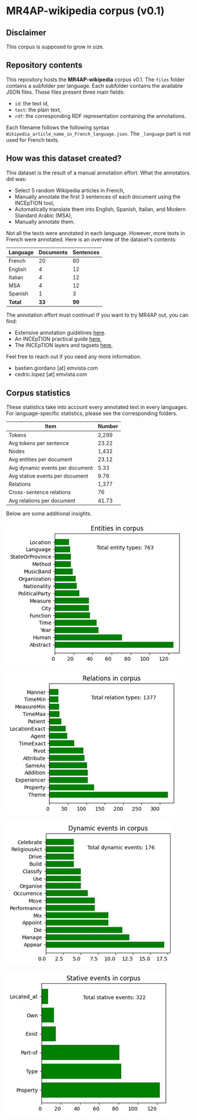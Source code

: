 # MR4AP-wikipedia corpus (v0.1)

## Disclaimer

This corpus is supposed to grow in size.

## Repository contents

This repository hosts the **MR4AP-wikipedia** corpus v0.1. The `files` folder contains a subfolder per language. Each
subfolder contains the available JSON files. Those files present three main fields:
* `id`: the text id,
* `text`: the plain text,
* `rdf`: the corresponding RDF representation containing the annotations.

Each filename follows the following syntax `Wikipedia_article_name_in_French_language.json`. The `_language` part is
not used for French texts.

## How was this dataset created?

This dataset is the result of a manual annotation effort. What the annotators did was:
* Select 5 random Wikipedia articles in French,
* Manually annotate the first 3 sentences of each document using the INCEpTION tool,
* Automatically translate them into English, Spanish, Italian, and Modern Standard Arabic (MSA),
* Manually annotate them.

Not all the texts were annotated in each language. However, more texts in French were annotated. 
Here is an overview of the dataset's contents:

| Language  | Documents | Sentences |
|-----------|-----------|-----------|
| French    | 20        | 60        |
| English   | 4         | 12        |
| Italian   | 4         | 12        |
| MSA       | 4         | 12        |
| Spanish   | 1         | 3         |
| **Total** | **33**    | **99**    |

The annotation effort must continue! If you want to try MR4AP out, you can find:
* Extensive annotation guidelines [here](../../guidelines/guidelines.md).
* An INCEpTION practical guide [here](../../guidelines/guidelines.md#how-to-inception-a-practical-guide),
* The INCEpTION layers and tagsets [here](),

Feel free to reach out if you need any more information.
* bastien.giordano [at] emvista.com
* cedric.lopez [at] emvista.com

## Corpus statistics

These statistics take into account every annotated text in every languages. For language-specific statistics, please
see the corresponding folders.

| Item                            | Number |
|---------------------------------|--------|
| Tokens                          | 2,299  |
| Avg tokens per sentence         | 23.22  |
| Nodes                           | 1,432  |
| Avg entities per document       | 23.12  |
| Avg dynamic events per document | 5.33   |
| Avg stative events per document | 9.76   |
| Relations                       | 1,377  |
| Cross-sentence relations        | 76     |
| Avg relations per document      | 41.73  |

Below are some additional insights.

![Semantic types in corpus](./img/semantic_types_full.jpg)

![Relations in corpus](./img/relations_full.jpg)

![Dynamic events in corpus](./img/dynamic_events_full.jpg)

![Stative events in corpus](./img/stative_events_full.jpg)
